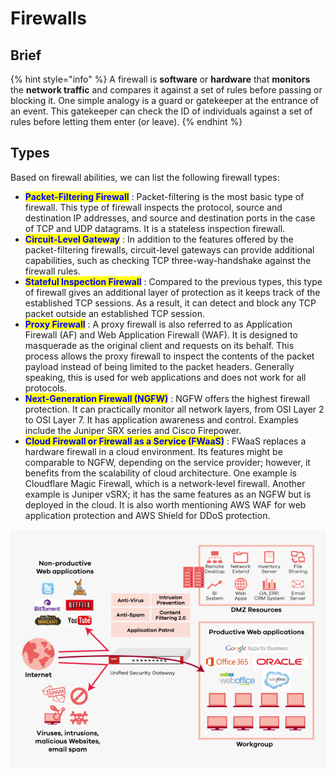 # Firewalls

## Brief

{% hint style="info" %}
A firewall is **software** or **hardware** that **monitors** the **network traffic** and compares it against a set of rules before passing or blocking it. One simple analogy is a guard or gatekeeper at the entrance of an event. This gatekeeper can check the ID of individuals against a set of rules before letting them enter (or leave).
{% endhint %}

## Types

Based on firewall abilities, we can list the following firewall types:

* <mark style="color:blue;">**Packet-Filtering Firewall**</mark> : Packet-filtering is the most basic type of firewall. This type of firewall inspects the protocol, source and destination IP addresses, and source and destination ports in the case of TCP and UDP datagrams. It is a stateless inspection firewall.
* <mark style="color:blue;">**Circuit-Level Gateway**</mark> : In addition to the features offered by the packet-filtering firewalls, circuit-level gateways can provide additional capabilities, such as checking TCP three-way-handshake against the firewall rules.
* <mark style="color:blue;">**Stateful Inspection Firewall**</mark> : Compared to the previous types, this type of firewall gives an additional layer of protection as it keeps track of the established TCP sessions. As a result, it can detect and block any TCP packet outside an established TCP session.
* <mark style="color:blue;">**Proxy Firewall**</mark> : A proxy firewall is also referred to as Application Firewall (AF) and Web Application Firewall (WAF). It is designed to masquerade as the original client and requests on its behalf. This process allows the proxy firewall to inspect the contents of the packet payload instead of being limited to the packet headers. Generally speaking, this is used for web applications and does not work for all protocols.
* <mark style="color:blue;">**Next-Generation Firewall (NGFW)**</mark> : NGFW offers the highest firewall protection. It can practically monitor all network layers, from OSI Layer 2 to OSI Layer 7. It has application awareness and control. Examples include the Juniper SRX series and Cisco Firepower.
* <mark style="color:blue;">**Cloud Firewall or Firewall as a Service (FWaaS)**</mark> : FWaaS replaces a hardware firewall in a cloud environment. Its features might be comparable to NGFW, depending on the service provider; however, it benefits from the scalability of cloud architecture. One example is Cloudflare Magic Firewall, which is a network-level firewall. Another example is Juniper vSRX; it has the same features as an NGFW but is deployed in the cloud. It is also worth mentioning AWS WAF for web application protection and AWS Shield for DDoS protection.

![NGFW - Schema](<../../.gitbook/assets/image (20).png>)
